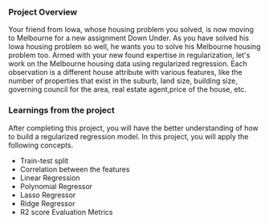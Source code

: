 ### Project Overview

 Your friend from Iowa, whose housing problem you solved, is now moving to Melbourne for a new assignment Down Under. As you have solved his Iowa housing problem so well, he wants you to solve his Melbourne housing problem too. Armed with your new found expertise in regularization, let's work on the Melbourne housing data using regularized regression. Each observation is a different house attribute with various features, like the number of properties that exist in the suburb, land size, building size, governing council for the area, real estate agent,price of the house, etc.


### Learnings from the project

 After completing this project, you will have the better understanding of how to build a regularized regression model. In this project, you will apply the following concepts.

- Train-test split
- Correlation between the features
- Linear Regression
- Polynomial Regressor
- Lasso Regressor
- Ridge Regressor
- R2 score Evaluation Metrics


